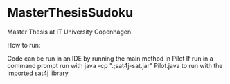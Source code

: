 # MasterThesisSudoku
Master Thesis at IT University Copenhagen

How to run:

Code can be run in an IDE by running the main method in Pilot
If run in a command prompt run with java -cp ".;sat4j-sat.jar" Pilot.java to run with the imported sat4j library